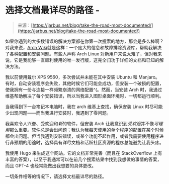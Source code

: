 <!--yml

类别：未分类

日期：2024-05-27 15:19:16

-->

# 选择文档最详尽的路径 -

> 来源：[https://jarbus.net/blog/take-the-road-most-documented/](https://jarbus.net/blog/take-the-road-most-documented/)

如果你遇到的大多数错误的解决方案都在你第一次搜索的地方，那会是多么棒啊？对我来说，[Arch Wiki](https://wiki.archlinux.org/)就是这样：一个庞大的信息和故障排除资源库，帮助我解决了各种配置和安装问题。有些人声称 Arch Linux 对新用户来说太难了，但对我来说，它是我能够一直顺利使用的唯一发行版，这完全归功于详细的文档和已知的解决方法。

我以前使用戴尔 XPS 9560，多次尝试并未能在其中安装 Ubuntu 和 Manjaro。有时，自动安装程序会失败，其他时候它们可能会成功，但安装一个破损的配置，使我拥有一份与连接一样频繁崩溃的网络配置^(。然而，当安装 Arch 时，我通过维基帮助解决了每个安装错误，所以当我进入图形桌面环境时，一切都运行顺利。

当我得到下一台笔记本电脑时，我在 arch 维基上查找，确保安装 Linux 时尽可能少出现问题——而当我进行安装时，我遇到了零问题。

我喜欢令人兴奋、受欢迎和*新*的软件，但安装 Arch 让我意识到*受欢迎*并不像*可理解*那么重要。软件总是会出问题；我认为我每天使用的单个程序的配置在某个时候都会出问题。但当我遇到安装错误，或某个功能不起作用，或者我需要使用程序进行非预期的用途时，选择具有详尽文档和活跃社区资源的程序总能避免让我头疼。

我使用 Hugo 来生成这个网站。它的文档非常完善（而且在 StackOverflow 上有丰富的答案），以至于我通常可以在前几个搜索结果中找到我想做的事情的答案，而且 GPT-4 也经常能做出我想要的具体更改。

一切条件相等的情况下，请选择文档最详尽的路径。

